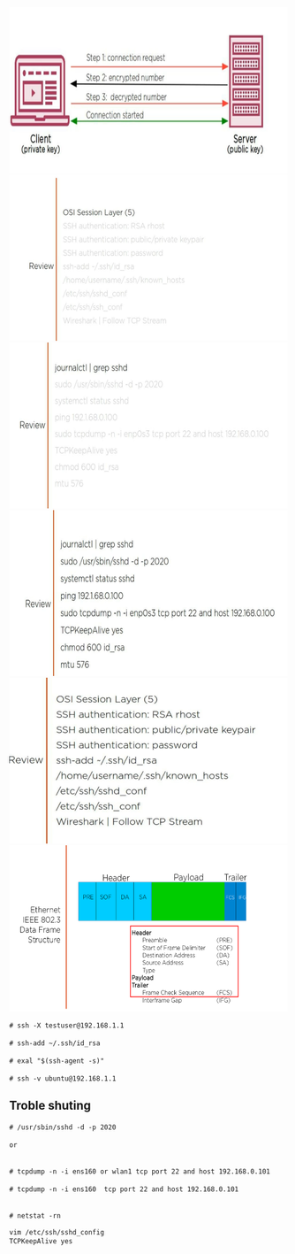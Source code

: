 

<img src="./ssh1.png" width="600" height="300" />
<img src="./ssh2.png" width="600" height="300" />
<img src="./ssh3.png" width="600" height="300" />
<img src="./ssh4.png" width="600" height="300" />
<img src="./sshd6.png" width="600" height="300" />
<img src="./ssh8.png" width="600" height="300" />

```
# ssh -X testuser@192.168.1.1

# ssh-add ~/.ssh/id_rsa

# exal "$(ssh-agent -s)"

# ssh -v ubuntu@192.168.1.1
```

## Troble shuting

```
# /usr/sbin/sshd -d -p 2020

or 


# tcpdump -n -i ens160 or wlan1 tcp port 22 and host 192.168.0.101

# tcpdump -n -i ens160  tcp port 22 and host 192.168.0.101


# netstat -rn

```
```
vim /etc/ssh/sshd_config
TCPKeepAlive yes
```

